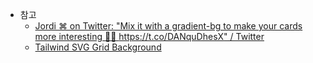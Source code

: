- 참고
  - [Jordi ⌘ on Twitter: "Mix it with a gradient-bg to make your cards more interesting 👨‍🎨 https://t.co/DANquDhesX" / Twitter](https://twitter.com/jordienr/status/1680147253535670273)
  - [Tailwind SVG Grid Background](https://gist.github.com/jordienr/abb847bc1649b3259d5aec1381583fd1)